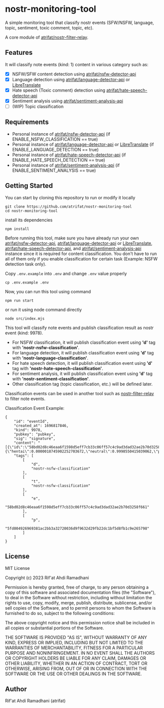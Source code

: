# nostr-monitoring-tool

A simple monitoring tool that classify nostr events (SFW/NSFW, language, topic, sentiment, toxic comment, topic, etc).

A core module of [atrifat/nostr-filter-relay](https://github.com/atrifat/nostr-filter-relay).

## Features

It will classify note events (kind: 1) content in various category such as:

- [x] NSFW/SFW content detection using [atrifat/nsfw-detector-api](https://github.com/atrifat/nsfw-detector-api)
- [x] Language detection using [atrifat/language-detector-api](https://github.com/atrifat/language-detector-api) or [LibreTranslate](https://github.com/LibreTranslate/LibreTranslate)
- [x] Hate speech (Toxic comment) detection using [atrifat/hate-speech-detector-api](https://github.com/atrifat/hate-speech-detector-api)
- [x] Sentiment analysis using [atrifat/sentiment-analysis-api](https://github.com/atrifat/sentiment-analysis-api)
- [ ] (WIP) Topic classification

## Requirements

- Personal instance of [atrifat/nsfw-detector-api](https://github.com/atrifat/nsfw-detector-api) (if ENABLE_NSFW_CLASSIFICATION == true)
- Personal instance of [atrifat/language-detector-api](https://github.com/atrifat/language-detector-api) or [LibreTranslate](https://github.com/LibreTranslate/LibreTranslate) (if ENABLE_LANGUAGE_DETECTION == true)
- Personal instance of [atrifat/hate-speech-detector-api](https://github.com/atrifat/hate-speech-detector-api) (if ENABLE_HATE_SPEECH_DETECTION == true)
- Personal instance of [atrifat/sentiment-analysis-api](https://github.com/atrifat/sentiment-analysis-api) (if ENABLE_SENTIMENT_ANALYSIS == true)

## Getting Started

You can start by cloning this repository to run or modify it locally

```
git clone https://github.com/atrifat/nostr-monitoring-tool
cd nostr-monitoring-tool
```

install its dependencies

```
npm install
```

Before running this tool, make sure you have already run your own [atrifat/nsfw-detector-api](https://github.com/atrifat/nsfw-detector-api), [atrifat/language-detector-api](https://github.com/atrifat/language-detector-api) or [LibreTranslate](https://github.com/LibreTranslate/LibreTranslate), [atrifat/hate-speech-detector-api](https://github.com/atrifat/hate-speech-detector-api), and [atrifat/sentiment-analysis-api](https://github.com/atrifat/sentiment-analysis-api) instance since it is required for content classification. You don't have to run all of them only if you enable classification for certain task (Example: NSFW detection task only).

Copy `.env.example` into `.env` and change `.env` value properly

```
cp .env.example .env
```

Now, you can run this tool using command

```
npm run start
```

or run it using node command directly

```
node src/index.mjs
```

This tool will classify note events and publish classification result as nostr event (kind: 9978).

- For NSFW classification, it will publish classification event using **'d'** tag with **'nostr-nsfw-classification'**.
- For language detection, it will publish classification event using **'d'** tag with **'nostr-language-classification'**.
- For hate speech detection, it will publish classification event using **'d'** tag with **'nostr-hate-speech-classification'**.
- For sentiment analysis, it will publish classification event using **'d'** tag with **'nostr-sentiment-classification'**.
- Other classification tag (topic classification, etc.) will be defined later.

Classification events can be used in another tool such as [nostr-filter-relay](https://github.com/atrifat/nostr-filter-relay) to filter note events.

Classification Event Example:

```
{
    "id": "eventId",
    "created_at": 1696817846,
    "kind": 9978,
    "pubkey": "pubkey",
    "sig": "signature",
    "content": "[{\"id\":\"58bd02d8c46eaa6f1598d5eff7cb33c06ff57c4c9ad3dad32ae2b70d3258f661\",\"author\":\"5fd004926969381ac2bb3a32720036d9f9632d29fb22dc1bf5d8fb1c9e265798\",\"is_activitypub_user\":false,\"has_content_warning\":false,\"has_nsfw_hashtag\":false,\"probably_nsfw\":false,\"high_probably_nsfw\":false,\"responsible_nsfw\":true,\"data\":{\"hentai\":0.0000018745902252703672,\"neutral\":0.9998550415039062,\"pornography\":0.0000746770019759424,\"sexy\":0.00006828152254456654,\"predictedLabel\":\"neutral\"},\"url\":\"https://image.nostr.build/b54386359e8ae33e261f29802ae690afc11f93096d9366c3317dd619f5d55c4a.jpg\"}]",
    "tags": [
        [
            "d",
            "nostr-nsfw-classification"
        ],
        [
            "t",
            "nostr-nsfw-classification"
        ],
        [
            "e",
            "58bd02d8c46eaa6f1598d5eff7cb33c06ff57c4c9ad3dad32ae2b70d3258f661"
        ],
        [
            "p",
            "5fd004926969381ac2bb3a32720036d9f9632d29fb22dc1bf5d8fb1c9e265798"
        ]
    ]
}
```

## License

MIT License

Copyright (c) 2023 Rif'at Ahdi Ramadhani

Permission is hereby granted, free of charge, to any person obtaining a copy
of this software and associated documentation files (the "Software"), to deal
in the Software without restriction, including without limitation the rights
to use, copy, modify, merge, publish, distribute, sublicense, and/or sell
copies of the Software, and to permit persons to whom the Software is
furnished to do so, subject to the following conditions:

The above copyright notice and this permission notice shall be included in all
copies or substantial portions of the Software.

THE SOFTWARE IS PROVIDED "AS IS", WITHOUT WARRANTY OF ANY KIND, EXPRESS OR
IMPLIED, INCLUDING BUT NOT LIMITED TO THE WARRANTIES OF MERCHANTABILITY,
FITNESS FOR A PARTICULAR PURPOSE AND NONINFRINGEMENT. IN NO EVENT SHALL THE
AUTHORS OR COPYRIGHT HOLDERS BE LIABLE FOR ANY CLAIM, DAMAGES OR OTHER
LIABILITY, WHETHER IN AN ACTION OF CONTRACT, TORT OR OTHERWISE, ARISING FROM,
OUT OF OR IN CONNECTION WITH THE SOFTWARE OR THE USE OR OTHER DEALINGS IN THE
SOFTWARE.

## Author

Rif'at Ahdi Ramadhani (atrifat)
